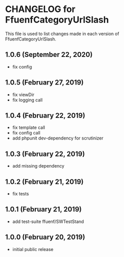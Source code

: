 # CHANGELOG for FfuenfCategoryUrlSlash

This file is used to list changes made in each version of FfuenfCategoryUrlSlash.

## 1.0.6 (September 22, 2020)

* fix config

## 1.0.5 (February 27, 2019)

* fix viewDir
* fix logging call

## 1.0.4 (February 22, 2019)

* fix template call
* fix config call
* add phpunit dev-dependency for scrutinizer

## 1.0.3 (February 22, 2019)

* add missing dependency

## 1.0.2 (February 21, 2019)

* fix tests

## 1.0.1 (February 21, 2019)

* add test-suite ffuenf/SWTestStand

## 1.0.0 (February 20, 2019)

* initial public release